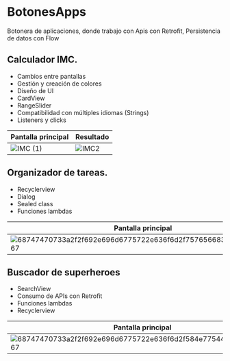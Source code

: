 # BotonesApps
Botonera de aplicaciones, donde trabajo con Apis con Retrofit, Persistencia de datos con Flow

## Calculador IMC.

* Cambios entre pantallas
* Gestión y creación de colores
* Diseño de UI
* CardView
* RangeSlider
* Compatibilidad con múltiples idiomas (Strings)
* Listeners y clicks

| Pantalla principal  | Resultado |
| ------------- | ------------- |
| ![IMC (1)](https://user-images.githubusercontent.com/49825382/228908667-b2a2854b-2ebf-4fab-8514-47a58ab673c2.png)| ![IMC2](https://user-images.githubusercontent.com/49825382/228909037-e1ae81c8-d9d1-4c9c-9ec0-97cc7393ba96.png) |

## Organizador de tareas.

* Recyclerview
* Dialog
* Sealed class
* Funciones lambdas

| Pantalla principal  | Añadiendo tareas |
| ------------- | ------------- |
| ![68747470733a2f2f692e696d6775722e636f6d2f757656683451392e706e67](https://user-images.githubusercontent.com/49825382/228909867-bb5fb8b1-9e4d-4d4d-a667-a482f28997b5.png)| ![68747470733a2f2f692e696d6775722e636f6d2f476848756a36632e706e67](https://user-images.githubusercontent.com/49825382/228910084-474e0fd4-ea2a-437a-a61e-9eeb4cc68a50.png) |

## Buscador de superheroes

* SearchView
* Consumo de APIs con Retrofit
* Funciones lambdas
* Recyclerview

| Pantalla principal  | Detalle de la busqueda |
| ------------- | ------------- |
|![68747470733a2f2f692e696d6775722e636f6d2f584e7754486a792e706e67](https://user-images.githubusercontent.com/49825382/228910900-f023253a-6f6f-4a03-89ab-923a4cb44fa8.png) | ![68747470733a2f2f692e696d6775722e636f6d2f78594f73734a662e706e67](https://user-images.githubusercontent.com/49825382/228911053-f8b99081-44af-4703-a005-2182e1c282e1.png) |


